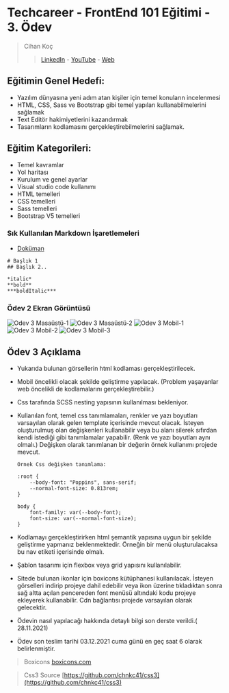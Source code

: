 # Techcareer - FrontEnd 101 Eğitimi - 3. Ödev
> Cihan Koç
> > [LinkedIn](https://www.linkedin.com/in/cihankoc/) - [YouTube](https://www.youtube.com/cihankoc41/?sub_confirmation=1
) - [Web](https://cihankoc.com.tr/)

## Eğitimin Genel Hedefi:
* Yazılım dünyasına yeni adım atan kişiler için temel konuların incelenmesi
* HTML, CSS, Sass ve Bootstrap gibi temel yapıları kullanabilmelerini sağlamak
* Text Editör hakimiyetlerini kazandırmak
* Tasarımların kodlamasını gerçekleştirebilmelerini sağlamak.

## Eğitim Kategorileri:
- Temel kavramlar
- Yol haritası
- Kurulum ve genel ayarlar
- Visual studio code kullanımı
- HTML temelleri
- CSS temelleri
- Sass temelleri
- Bootstrap V5 temelleri

### Sık Kullanılan Markdown İşaretlemeleri 
- [Doküman](https://commonmark.org/help/)
```
# Başlık 1
## Başlık 2.. 

*italic* 
**bold**
***boldItalic***

```
 ### Ödev 2 Ekran Görüntüsü
 ![Odev 3 Masaüstü-1](/assets/img/screenshots/screenshot-desktop-1.png)
 ![Odev 3 Masaüstü-2](/assets/img/screenshots/screenshot-desktop-2.png)
 ![Odev 3 Mobil-1](/assets/img/screenshots/screenshot-mobile-1.png)
 ![Odev 3 Mobil-2](/assets/img/screenshots/screenshot-mobile-2.png)
 ![Odev 3 Mobil-3](/assets/img/screenshots/screenshot-mobile-3.png)


## Ödev 3 Açıklama
- Yukarıda bulunan görsellerin html kodlaması gerçekleştirilecek. 

- Mobil öncelikli olacak şekilde geliştirme yapılacak. (Problem yaşayanlar web öncelikli de kodlamalarını gerçekleştirebilir.)

- Css tarafında SCSS nesting yapısının kullanılması bekleniyor.

- Kullanılan font, temel css tanımlamaları, renkler ve yazı boyutları varsayılan olarak gelen template içerisinde mevcut olacak. İsteyen oluşturulmuş olan değişkenleri kullanabilir veya bu alanı silerek sıfırdan kendi istediği gibi tanımlamalar yapabilir. (Renk ve yazı boyutları aynı olmalı.) Değişken olarak tanımlanan bir değerin örnek kullanımı projede mevcut.

    ```
    Örnek Css değişken tanımlama: 

    :root {   
        --body-font: "Poppins", sans-serif; 
        --normal-font-size: 0.813rem;
    }
    
    body {
        font-family: var(--body-font);
        font-size: var(--normal-font-size);
    }
    ```
    
- Kodlamayı gerçekleştirirken html şemantik yapısına uygun bir şekilde geliştirme yapmanız beklenmektedir. Örneğin bir menü oluşturulacaksa bu nav etiketi içerisinde olmalı.

- Şablon tasarımı için flexbox veya grid yapısını kullanılabilir.

- Sitede bulunan ikonlar için boxicons kütüphanesi kullanılacak. İsteyen görselleri indirip projeye dahil edebilir veya ikon üzerine tıkladıktan sonra sağ altta açılan pencereden font menüsü altındaki kodu projeye ekleyerek kullanabilir. Cdn bağlantısı projede varsayılan olarak gelecektir. 

- Ödevin nasıl yapılacağı hakkında detaylı bilgi son derste verildi.( 28.11.2021)

- Ödev son teslim tarihi 03.12.2021 cuma günü en geç saat 6 olarak belirlenmiştir.
  
> Boxicons
> [boxicons.com](https://boxicons.com/)

> Css3 Source
> [https://github.com/chnkc41/css3](https://github.com/chnkc41/css3)


